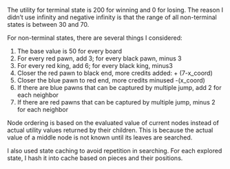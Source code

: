 The utility for terminal state is 200 for winning and 0 for losing. The reason I didn’t use infinity
and negative infinity is that the range of all non-terminal states is between 30 and 70.

For non-terminal states, there are several things I considered:

1. The base value is 50 for every board
2. For every red pawn, add 3; for every black pawn, minus 3
3. For every red king, add 6; for every black king, minus3
4. Closer the red pawn to black end, more credits added: + (7-x_coord)
5. Closer the blue pawn to red end, more credits minused -(x_coord)
6. If there are blue pawns that can be captured by multiple jump, add 2 for each neighbor
7. If there are red pawns that can be captured by multiple jump, minus 2 for each neighbor

Node ordering is based on the evaluated value of current nodes instead of actual utility values
returned by their children. This is because the actual value of a middle node is not known until
its leaves are searched.

I also used state caching to avoid repetition in searching. For each explored state, I hash it into
cache based on pieces and their positions.